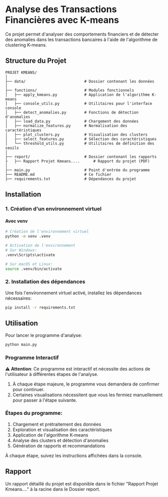 # Analyse des Transactions Financières avec K-means

Ce projet permet d'analyser des comportements financiers et de détecter des anomalies dans les transactions bancaires à l'aide de l'algorithme de clustering K-means.

## Structure du Projet

```
PROJET KMEANS/
│
├── data/                          # Dossier contenant les données
│
├── functions/                     # Modules fonctionnels
│   ├── apply_kmeans.py            # Application de l'algorithme K-means
│   ├── console_utils.py           # Utilitaires pour l'interface console
│   ├── detect_anomalies.py        # Fonctions de détection d'anomalies
│   ├── load_data.py               # Chargement des données
│   ├── normalize_features.py      # Normalisation des caractéristiques
│   ├── plot_clusters.py           # Visualisation des clusters
│   ├── select_features.py         # Sélection des caractéristiques
│   └── threshold_utils.py         # Utilitaires de définition des seuils
│
├── report/                        # Dossier contenant les rapports
├   ├── Rapport Projet Kmeans....      # Rapport du projet (PDF)
│
├── main.py                        # Point d'entrée du programme
├── README.md                      # Ce fichier
├── requirements.txt               # Dépendances du projet
```

## Installation

### 1. Création d'un environnement virtuel

#### Avec venv

```bash
# Création de l'environnement virtuel
python -m venv .venv

# Activation de l'environnement
# Sur Windows:
.venv\Scripts\activate

# Sur macOS et Linux:
source .venv/bin/activate
```


### 2. Installation des dépendances

Une fois l'environnement virtuel activé, installez les dépendances nécessaires:

```bash
pip install -r requirements.txt
```

## Utilisation

Pour lancer le programme d'analyse:

```bash
python main.py
```

### Programme Interactif

⚠️ **Attention**: Ce programme est interactif et nécessite des actions de l'utilisateur à différentes étapes de l'analyse.

1. À chaque étape majeure, le programme vous demandera de confirmer pour continuer.
2. Certaines visualisations nécessitent que vous les fermiez manuellement pour passer à l'étape suivante.

### Étapes du programme:

1. Chargement et prétraitement des données
2. Exploration et visualisation des caractéristiques
3. Application de l'algorithme K-means
4. Analyse des clusters et détection d'anomalies
5. Génération de rapports et recommandations

À chaque étape, suivez les instructions affichées dans la console.

## Rapport

Un rapport détaillé du projet est disponible dans le fichier "Rapport Projet Kmeans...." à la racine dans le Dossier report.